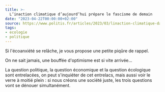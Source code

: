 ```yaml
---
title: >-
  L’inaction climatique d’aujourd’hui prépare le fascisme de demain
date: "2023-04-22T00:00:00+02:00"
source: https://www.politis.fr/articles/2023/03/linaction-climatique-daujourdhui-prepare-le-fascisme-de-demain/
tags:
- ecologie
- politique
---
```


Si l'écoanxiété se relâche, je vous propose une petite piqûre de rappel.

On ne sait jamais, une bouffée d'optimisme est si vite arrivée...

La question politique, la question économique et la question écologique sont entrelacées, on peut s'inquiéter de cet entrelacs, mais aussi voir le verre à moitié plein : si nous créons une société juste, les trois questions vont se dénouer simultanément.